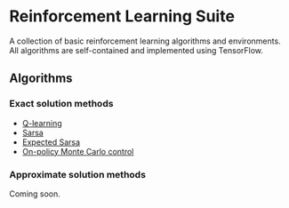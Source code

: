 # Reinforcement Learning Suite

A collection of basic reinforcement learning algorithms and environments. All algorithms are self-contained and implemented using TensorFlow.

## Algorithms

### Exact solution methods

- [Q-learning](rlsuite/algos/td/q_learning.py)
- [Sarsa](rlsuite/algos/td/sarsa.py)
- [Expected Sarsa](rlsuite/algos/td/expected_sarsa.py)
- [On-policy Monte Carlo control](rlsuite/algos/mc/mc_control.py)

### Approximate solution methods

Coming soon.
